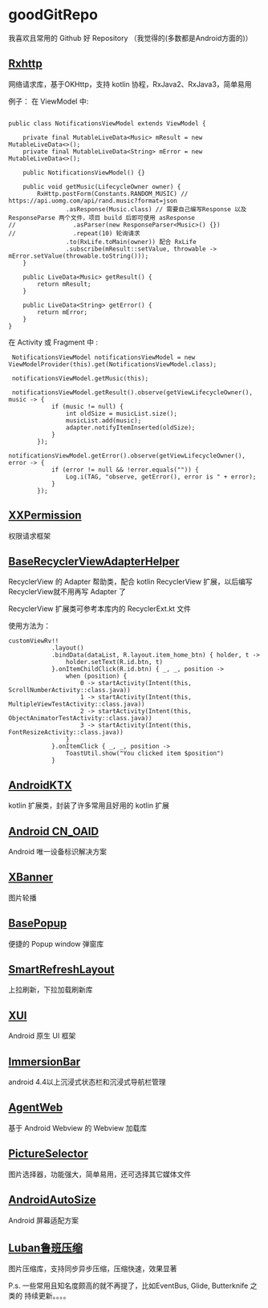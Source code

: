 # goodGitRepo
我喜欢且常用的 Github 好 Repository （我觉得的(多数都是Android方面的)）

## [Rxhttp](https://github.com/liujingxing/rxhttp)
网络请求库，基于OKHttp，支持 kotlin 协程，RxJava2、RxJava3，简单易用

例子：
在 ViewModel 中:

```

public class NotificationsViewModel extends ViewModel {

    private final MutableLiveData<Music> mResult = new MutableLiveData<>();
    private final MutableLiveData<String> mError = new MutableLiveData<>();

    public NotificationsViewModel() {}

    public void getMusic(LifecycleOwner owner) {
        RxHttp.postForm(Constants.RANDOM_MUSIC) // https://api.uomg.com/api/rand.music?format=json
                .asResponse(Music.class) // 需要自己编写Response 以及 ResponseParse 两个文件，项目 build 后即可使用 asResponse
//                .asParser(new ResponseParser<Music>() {})
//                .repeat(10) 轮询请求
                .to(RxLife.toMain(owner)) 配合 RxLife
                .subscribe(mResult::setValue, throwable -> mError.setValue(throwable.toString()));
    }

    public LiveData<Music> getResult() {
        return mResult;
    }

    public LiveData<String> getError() {
        return mError;
    }
}

```

在 Activity 或 Fragment 中 :

``` 
 NotificationsViewModel notificationsViewModel = new ViewModelProvider(this).get(NotificationsViewModel.class);
 
 notificationsViewModel.getMusic(this); 

 notificationsViewModel.getResult().observe(getViewLifecycleOwner(), music -> {
            if (music != null) {
                int oldSize = musicList.size();
                musicList.add(music);
                adapter.notifyItemInserted(oldSize);
            }
        });
        notificationsViewModel.getError().observe(getViewLifecycleOwner(), error -> {
            if (error != null && !error.equals("")) {
                Log.i(TAG, "observe, getError(), error is " + error);
            }
        });
```


## [XXPermission](https://github.com/getActivity/XXPermissions)
权限请求框架


## [BaseRecyclerViewAdapterHelper](https://github.com/CymChad/BaseRecyclerViewAdapterHelper)
RecyclerView 的 Adapter 帮助类，配合 kotlin RecyclerView 扩展，以后编写RecyclerView就不用再写 Adapter 了

RecyclerView 扩展类可参考本库内的 RecyclerExt.kt 文件

使用方法为： 

```
customViewRv!!
            .layout()
            .bindData(dataList, R.layout.item_home_btn) { holder, t ->
                holder.setText(R.id.btn, t)
            }.onItemChildClick(R.id.btn) { _, _, position ->
                when (position) {
                    0 -> startActivity(Intent(this, ScrollNumberActivity::class.java))
                    1 -> startActivity(Intent(this, MultipleViewTestActivity::class.java))
                    2 -> startActivity(Intent(this, ObjectAnimatorTestActivity::class.java))
                    3 -> startActivity(Intent(this, FontResizeActivity::class.java))
                }
            }.onItemClick { _, _, position ->
                ToastUtil.show("You clicked item $position")
            }
```


## [AndroidKTX](https://github.com/li-xiaojun/AndroidKTX)
kotlin 扩展类，封装了许多常用且好用的 kotlin 扩展


## [Android CN_OAID](https://github.com/gzu-liyujiang/Android_CN_OAID)
Android 唯一设备标识解决方案


## [XBanner](https://github.com/xiaohaibin/XBanner)
图片轮播


## [BasePopup](https://github.com/razerdp/BasePopup)
便捷的 Popup window 弹窗库


## [SmartRefreshLayout](https://github.com/scwang90/SmartRefreshLayout)
上拉刷新，下拉加载刷新库


## [XUI](https://github.com/xuexiangjys/XUI)
Android 原生 UI 框架


## [ImmersionBar](https://github.com/gyf-dev/ImmersionBar)
android 4.4以上沉浸式状态栏和沉浸式导航栏管理


## [AgentWeb](https://github.com/Justson/AgentWeb)
基于 Android Webview 的 Webview 加载库


## [PictureSelector](https://github.com/LuckSiege/PictureSelector)
图片选择器，功能强大，简单易用，还可选择其它媒体文件


## [AndroidAutoSize](https://github.com/JessYanCoding/AndroidAutoSize)
Android 屏幕适配方案


## [Luban鲁班压缩](https://github.com/Curzibn/Luban)
图片压缩库，支持同步异步压缩，压缩快速，效果显著


P.s. 一些常用且知名度颇高的就不再提了，比如EventBus, Glide, Butterknife 之类的
持续更新。。。。
